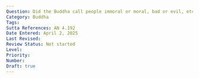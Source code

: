 ```yaml
---
Question: Did the Buddha call people immoral or moral, bad or evil, etc.?
Category: Buddha
Tags:
Sutta References: AN 4.192
Date Entered: April 2, 2025
Last Revised:
Review Status: Not started
Level: 
Priority: 
Number: 
Draft: true
---
```

